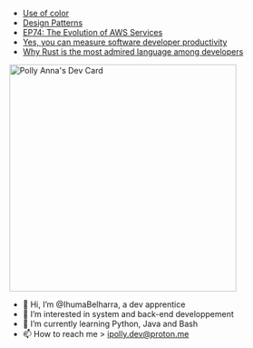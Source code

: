 <!-- daily.dev BOOKMARKS:START -->
- [Use of color](https://app.daily.dev/posts/NwTixngjw?utm_source=rss&utm_medium=bookmarks&utm_campaign=Z1XgSyCBkf0yjD80kbM80)
- [Design Patterns](https://app.daily.dev/posts/IO36EurRn?utm_source=rss&utm_medium=bookmarks&utm_campaign=Z1XgSyCBkf0yjD80kbM80)
- [EP74: The Evolution of AWS Services](https://app.daily.dev/posts/i4mclirUB?utm_source=rss&utm_medium=bookmarks&utm_campaign=Z1XgSyCBkf0yjD80kbM80)
- [Yes, you can measure software developer productivity](https://app.daily.dev/posts/xHl8fVWh1?utm_source=rss&utm_medium=bookmarks&utm_campaign=Z1XgSyCBkf0yjD80kbM80)
- [Why Rust is the most admired language among developers](https://app.daily.dev/posts/vg5fRaPHI?utm_source=rss&utm_medium=bookmarks&utm_campaign=Z1XgSyCBkf0yjD80kbM80)
<!-- daily.dev BOOKMARKS:END -->


<a href="https://app.daily.dev/polly64"><img src="https://api.daily.dev/devcards/64e11fcca7f943a790e09e31b5c63948.png?r=xuv" width="400" alt="Polly Anna's Dev Card"/></a>
- 👋 Hi, I’m @IhumaBelharra, a dev apprentice 
- 👀 I’m interested in system and back-end developpement
- 🌱 I’m currently learning Python, Java and Bash 
- 📫 How to reach me > ipolly.dev@proton.me

<!---
IhumaBelharra/IhumaBelharra is a ✨ special ✨ repository because its `README.md` (this file) appears on your GitHub profile.
You can click the Preview link to take a look at your changes.
--->
